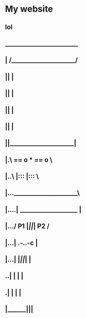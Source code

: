 # My website
## lol
##   ________________________ 
## | /_____________________/ 
## ||                     | 
## ||                     | 
## ||                     |
## ||                     | 
## ||_____________________| 
## |.\ ==  o    *  == o    \ 
## |..\    |:::       |:::  \ 
## |...\_____________________\ 
## |....| ___________________ | 
## |.../     P1 |_||_| P2    / 
## |...|        .-..-c      | 
## |...|        |_||_|      | 
##  \..|        |    |      | 
##   \.|        |    |      | 
##    \|________|____|______| 